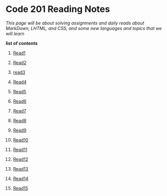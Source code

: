 
# Code 201 Reading Notes

*This page will be about solving assignments and daily reads about MarkDown, LHTML, and CSS, and some new languages and topics that we will learn*

**list of contents**

1.  [Read1](https://maisabdalrazeq.github.io/reading-notes2/class-01)

2.  [Read2](https://maisabdalrazeq.github.io/reading-notes2/class-02)

3.  [read3](https://maisabdalrazeq.github.io/reading-notes2/read03)

4.  [Read4](https://maisabdalrazeq.github.io/reading-notes2/read04)

5.  [Read5](https://maisabdalrazeq.github.io/reading-notes2/read05)

6.  [Read6](https://maisabdalrazeq.github.io/reading-notes2/read06)

7.  [Read7](https://maisabdalrazeq.github.io/reading-notes2/read07)

8.  [Read8](https://maisabdalrazeq.github.io/reading-notes2/read08)

9.  [Read9](https://maisabdalrazeq.github.io/reading-notes2/read09)

10. [Read10](https://maisabdalrazeq.github.io/reading-notes2/read10)

11. [Read11](https://maisabdalrazeq.github.io/reading-notes2/read11)

12. [Read12](https://maisabdalrazeq.github.io/reading-notes2/read12)

13. [Read13](https://maisabdalrazeq.github.io/reading-notes2/read13)

14. [Read14]()

15. [Read15]()

